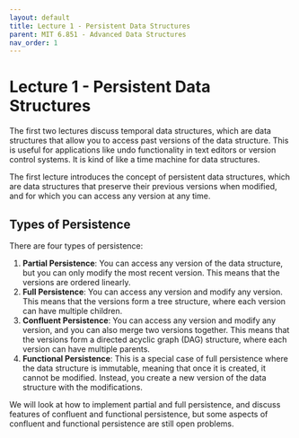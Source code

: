 ```yaml
---
layout: default
title: Lecture 1 - Persistent Data Structures
parent: MIT 6.851 - Advanced Data Structures
nav_order: 1
---
```


# Lecture 1 - Persistent Data Structures
The first two lectures discuss temporal data structures, which are data structures that allow you to access past versions of the data structure. This is useful for applications like undo functionality in text editors or version control systems. It is kind of like a time machine for data structures.

The first lecture introduces the concept of persistent data structures, which are data structures that preserve their previous versions when modified, and for which you can access any version at any time.

## Types of Persistence
There are four types of persistence:

1. **Partial Persistence**: You can access any version of the data structure, but you can only modify the most recent version. This means that the versions are ordered linearly.
2. **Full Persistence**: You can access any version and modify any version. This means that the versions form a tree structure, where each version can have multiple children.
3. **Confluent Persistence**: You can access any version and modify any version, and you can also merge two versions together. This means that the versions form a directed acyclic graph (DAG) structure, where each version can have multiple parents.
4. **Functional Persistence**: This is a special case of full persistence where the data structure is immutable, meaning that once it is created, it cannot be modified. Instead, you create a new version of the data structure with the modifications.

We will look at how to implement partial and full persistence, and discuss features of confluent and functional persistence, but some aspects of confluent and functional persistence are still open problems.

